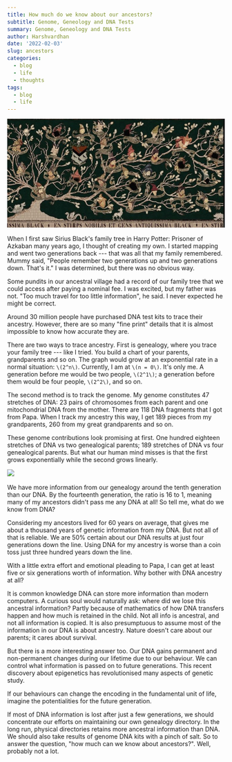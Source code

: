 ```yaml
---
title: How much do we know about our ancestors?
subtitle: Genome, Geneology and DNA Tests
summary: Genome, Geneology and DNA Tests
author: Harshvardhan
date: '2022-02-03'
slug: ancestors
categories:
  - blog
  - life
  - thoughts
tags:
  - blog
  - life
---
```


![Sirius Black's Family Tree as seen in Harry Potter and the Order of the Phoenix.](Black-Family-Tree.jpg "Sirius Black's Family Tree as seen in Harry Potter and the Order of the Phoenix.")

When I first saw Sirius Black's family tree in Harry Potter: Prisoner of Azkaban many years ago, I thought of creating my own. I started mapping and went two generations back --- that was all that my family remembered. Mummy said, "People remember two generations up and two generations down. That's it." I was determined, but there was no obvious way.

Some pundits in our ancestral village had a record of our family tree that we could access after paying a nominal fee. I was excited, but my father was not. "Too much travel for too little information", he said. I never expected he might be correct.

Around 30 million people have purchased DNA test kits to trace their ancestry. However, there are so many "fine print" details that it is almost impossible to know how accurate they are.

There are two ways to trace ancestry. First is genealogy, where you trace your family tree --- like I tried. You build a chart of your parents, grandparents and so on. The graph would grow at an exponential rate in a normal situation: `\(2^n\)`. Currently, I am at `\(n = 0\)`. It's only me. A generation before me would be two people, `\(2^1\)`; a generation before them would be four people, `\(2^2\)`, and so on.

The second method is to track the genome. My genome constitutes 47 stretches of DNA: 23 pairs of chromosomes from each parent and one mitochondrial DNA from the mother. There are 118 DNA fragments that I got from Papa. When I track my ancestry this way, I get 189 pieces from my grandparents, 260 from my great grandparents and so on.

These genome contributions look promising at first. One hundred eighteen stretches of DNA vs two genealogical parents; 189 stretches of DNA vs four genealogical parents. But what our human mind misses is that the first grows exponentially while the second grows linearly.

<img src="{{< blogdown/postref >}}index_files/figure-html/unnamed-chunk-1-1.png" width="672" />

We have more information from our genealogy around the tenth generation than our DNA. By the fourteenth generation, the ratio is 16 to 1, meaning many of my ancestors didn't pass me any DNA at all! So tell me, what do we know from DNA?

Considering my ancestors lived for 60 years on average, that gives me about a thousand years of genetic information from my DNA. But not all of that is reliable. We are 50% certain about our DNA results at just four generations down the line. Using DNA for my ancestry is worse than a coin toss just three hundred years down the line.

With a little extra effort and emotional pleading to Papa, I can get at least five or six generations worth of information. Why bother with DNA ancestry at all?

It is common knowledge DNA can store more information than modern computers. A curious soul would naturally ask: where did we lose this ancestral information? Partly because of mathematics of how DNA transfers happen and how much is retained in the child. Not all info is ancestral, and not all information is copied. It is also presumptuous to assume most of the information in our DNA is about ancestry. Nature doesn't care about our parents; it cares about survival.

But there is a more interesting answer too. Our DNA gains permanent and non-permanent changes during our lifetime due to our behaviour. We can control what information is passed on to future generations. This recent discovery about epigenetics has revolutionised many aspects of genetic study.

If our behaviours can change the encoding in the fundamental unit of life, imagine the potentialities for the future generation.

If most of DNA information is lost after just a few generations, we should concentrate our efforts on maintaining our own genealogy directory. In the long run, physical directories retains more ancestral information than DNA. We should also take results of genome DNA kits with a pinch of salt. So to answer the question, "how much can we know about ancestors?". Well, probably not a lot.
